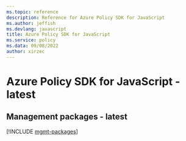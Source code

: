 ```yaml
---
ms.topic: reference
description: Reference for Azure Policy SDK for JavaScript
ms.author: jeffish
ms.devlang: javascript
title: Azure Policy SDK for JavaScript
ms.service: policy
ms.data: 09/08/2022
author: xirzec
---
```

# Azure Policy SDK for JavaScript - latest

## Management packages - latest
[!INCLUDE [mgmt-packages](policy-mgmt-index.md)]